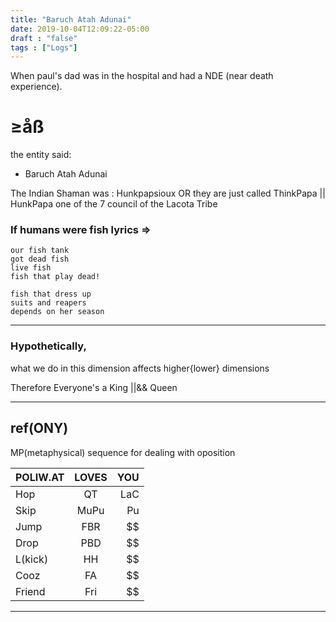 ```yaml
---
title: "Baruch Atah Adunai"
date: 2019-10-04T12:09:22-05:00
draft : "false"
tags : ["Logs"]
---
```


When paul's dad was in the hospital and had a NDE (near death experience).

<!--more-->

# ≥åß

the entity said:

  - Baruch Atah Adunai

The Indian Shaman was : Hunkpapsioux OR they are just called ThinkPapa || HunkPapa
one of the 7 council of the Lacota Tribe


### If humans were fish lyrics =>

```
our fish tank
got dead fish
live fish
fish that play dead!

fish that dress up
suits and reapers
depends on her season

```

___

### Hypothetically,
what we do in this dimension affects higher{lower} dimensions

Therefore Everyone's a King ||&& Queen


___

## ref(ONY)

MP(metaphysical) sequence for dealing with oposition

| POLIW.AT        | LOVES           | YOU  |
| ------------- |:-------------:| -----:|
| Hop      | QT | LaC |
| Skip      | MuPu      |   Pu |
| Jump | FBR      |    $$ |
| Drop | PBD      |    $$ |
| L(kick) | HH      |    $$ |
| Cooz | FA      |    $$ |
| Friend | Fri      |    $$ |

___
